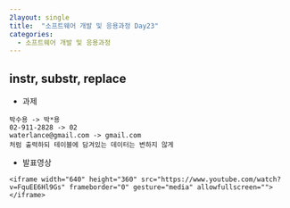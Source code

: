 ```yaml
---
2layout: single
title:  "소프트웨어 개발 및 응용과정 Day23"
categories:
  - 소프트웨어 개발 및 응용과정
---
```


## instr, substr, replace

* 과제

```
박수용 -> 박*용
02-911-2828 -> 02
waterlance@gmail.com -> gmail.com
처럼 출력하되 테이블에 담겨있는 데이터는 변하지 않게
```

* 발표영상

```
<iframe width="640" height="360" src="https://www.youtube.com/watch?v=FquEE6Hl9Gs" frameborder="0" gesture="media" allowfullscreen=""></iframe>
```

